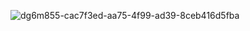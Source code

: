 ![dg6m855-cac7f3ed-aa75-4f99-ad39-8ceb416d5fba](https://github.com/user-attachments/assets/b071d370-1223-43c7-96e3-0f24e4e2c48b)
